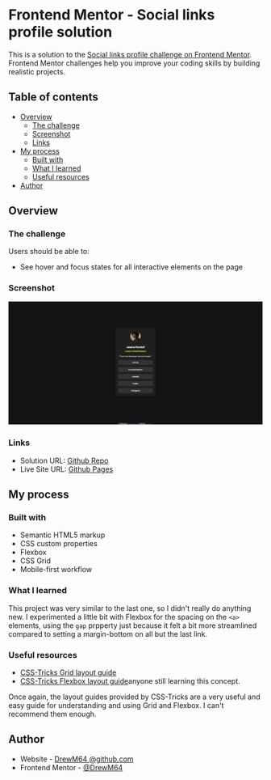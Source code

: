 # Frontend Mentor - Social links profile solution

This is a solution to the [Social links profile challenge on Frontend Mentor](https://www.frontendmentor.io/challenges/social-links-profile-UG32l9m6dQ). Frontend Mentor challenges help you improve your coding skills by building realistic projects. 

## Table of contents

- [Overview](#overview)
  - [The challenge](#the-challenge)
  - [Screenshot](#screenshot)
  - [Links](#links)
- [My process](#my-process)
  - [Built with](#built-with)
  - [What I learned](#what-i-learned)
  - [Useful resources](#useful-resources)
- [Author](#author)

## Overview

### The challenge

Users should be able to:

- See hover and focus states for all interactive elements on the page

### Screenshot

![Solution preview for the project](./links%20solution.jpeg)

### Links

- Solution URL: [Github Repo](https://github.com/DrewM64/social-links-profile)
- Live Site URL: [Github Pages](https://drewm64.github.io/social-links-profile/)

## My process

### Built with

- Semantic HTML5 markup
- CSS custom properties
- Flexbox
- CSS Grid
- Mobile-first workflow

### What I learned

This project was very similar to the last one, so I didn't really do anything new. I experimented a little bit with Flexbox for the spacing on the `<a>` elements, using the `gap` prpperty just because it felt a bit more streamlined compared to setting a margin-bottom on all but the last link.

### Useful resources

- [CSS-Tricks Grid layout guide](https://css-tricks.com/snippets/css/complete-guide-grid/) 
- [CSS-Tricks Flexbox layout guide](https://css-tricks.com/snippets/css/a-guide-to-flexbox/)anyone still learning this concept.

Once again, the layout guides provided by CSS-Tricks are a very useful and easy guide for understanding and using Grid and Flexbox. I can't recommend them enough. 

## Author

- Website - [DrewM64 @github.com](https://github.com/DrewM64)
- Frontend Mentor - [@DrewM64](https://www.frontendmentor.io/profile/DrewM64)
